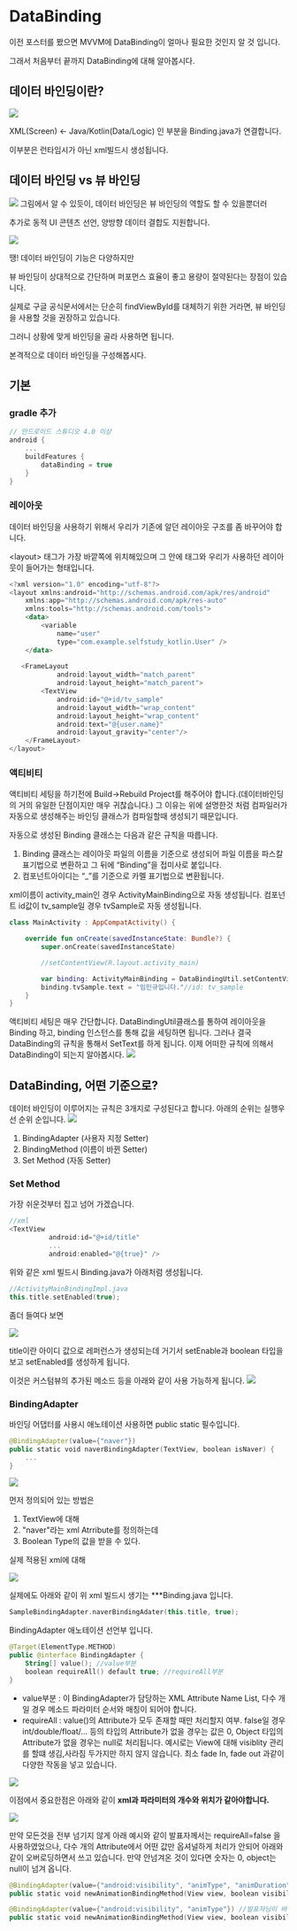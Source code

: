 # DataBinding

이전 포스터를 봤으면 MVVM에 DataBinding이 얼마나 필요한 것인지 알 것 입니다.

그래서 처음부터 끝까지 DataBinding에 대해 알아봅시다.

## 데이터 바인딩이란?
<img src="https://user-images.githubusercontent.com/48902047/146203615-e5a10f43-31af-4eb6-af59-778067b901a3.png"></img>

XML(Screen) <- Java/Kotlin(Data/Logic) 인 부분을 Binding.java가 연결합니다.

이부분은 런타임시가 아닌 xml빌드시 생성됩니다.

## 데이터 바인딩 vs 뷰 바인딩

<img src="https://user-images.githubusercontent.com/48902047/142985022-78607cc8-f8ef-4efc-a57a-18c1cf385d81.png"></img>
그림에서 알 수 있듯이, 데이터 바인딩은 뷰 바인딩의 역할도 할 수 있을뿐더러

추가로 동적 UI 콘텐츠 선언, 양방향 데이터 결합도 지원합니다.

<img src="https://user-images.githubusercontent.com/48902047/142985113-01f61b8c-84e9-4c77-9c11-c32dd74a2bd0.png"></img>

땡! 데이터 바인딩이 기능은 다양하지만

뷰 바인딩이 상대적으로 간단하며 퍼포먼스 효율이 좋고 용량이 절약된다는 장점이 있습니다.

실제로 구글 공식문서에서는 단순히 findViewById를 대체하기 위한 거라면, 뷰 바인딩을 사용할 것을 권장하고 있습니다.

그러니 상황에 맞게 바인딩을 골라 사용하면 됩니다.

본격적으로 데이터 바인딩을 구성해봅시다.

## 기본 
### gradle 추가

```kotlin
// 안드로이드 스튜디오 4.0 이상
android {
    ...
    buildFeatures {
        dataBinding = true
    }
}
```

### 레이아웃
데이터 바인딩을 사용하기 위해서 우리가 기존에 알던 레이아웃 구조를 좀 바꾸어야 합니다.

\<layout> 태그가 가장 바깥쪽에 위치해있으며 그 안에 <data> 태그와 우리가 사용하던 레이아웃이 들어가는 형태입니다.

```kotlin
<?xml version="1.0" encoding="utf-8"?>
<layout xmlns:android="http://schemas.android.com/apk/res/android"
    xmlns:app="http://schemas.android.com/apk/res-auto"
    xmlns:tools="http://schemas.android.com/tools">
    <data>
        <variable
            name="user"
            type="com.example.selfstudy_kotlin.User" />
    </data>
 
   <FrameLayout
            android:layout_width="match_parent"
            android:layout_height="match_parent">
        <TextView
            android:id="@+id/tv_sample"
            android:layout_width="wrap_content"
            android:layout_height="wrap_content"
            android:text="@{user.name}"
            android:layout_gravity="center"/>
    </FrameLayout>
</layout>
```

### 액티비티
  
액티비티 세팅을 하기전에 Build->Rebuild Project를 해주어야 합니다.(데이터바인딩의 거의 유일한 단점이지만 매우 귀찮습니다.) 그 이유는 위에 설명한것 처럼 컴파일러가 자동으로 생성해주는 바인딩 클래스가 컴파일할때 생성되기 때문입니다.  

자동으로 생성된 Binding 클래스는 다음과 같은 규칙을 따릅니다.
1. Binding 클래스는 레이아웃 파일의 이름을 기준으로 생성되어 파일 이름을 파스칼 표기법으로 변환하고 그 뒤에 “Binding”을 접미사로 붙입니다.
2. 컴포넌트아이디는 “_”를 기준으로 카멜 표기법으로 변환됩니다.  

xml이름이 activity_main인 경우 ActivityMainBinding으로 자동 생성됩니다. 컴포넌트 id값이 tv_sample일 경우 tvSample로 자동 생성됩니다.

```kotlin
class MainActivity : AppCompatActivity() {

    override fun onCreate(savedInstanceState: Bundle?) {
        super.onCreate(savedInstanceState)

        //setContentView(R.layout.activity_main)

        var binding: ActivityMainBinding = DataBindingUtil.setContentView(this, R.layout.activity_main)
        binding.tvSample.text = "임민규입니다."//id: tv_sample
    }
}
```

액티비티 세팅은 매우 간단합니다.
DataBindingUtil클래스를 통하여 레이아웃을 Binding 하고, binding 인스턴스를 통해 값을 세팅하면 됩니다.
그러나 결국 DataBinding의 규칙을 통해서 SetText를 하게 됩니다. 이제 어떠한 규칙에 의해서 DataBinding이 되는지 알아봅시다.
<img src="https://user-images.githubusercontent.com/48902047/146318564-9810fb6a-35fb-4b4f-b70d-cd5a223ea31f.png"></img>

## DataBinding, 어떤 기준으로?
데이터 바인딩이 이루어지는 규칙은 3개지로 구성된다고 합니다. 아래의 순위는 실행우선 순위 순입니다.
<img src="https://user-images.githubusercontent.com/48902047/146328769-d0ce11ca-fc9b-4010-b339-2e3f27572a50.png"></img>

1. BindingAdapter (사용자 지정 Setter)
2. BindingMethod (이름이 바뀐 Setter)
3. Set Method (자동 Setter)

### Set Method
가장 쉬운것부터 집고 넘어 가겠습니다.
```kotlin
//xml
<TextView
          android:id="@+id/title"
          ...
          android:enabled="@{true}" />
```
위와 같은 xml 빌드시 Binding.java가 아래처럼 생성됩니다.

```kotlin
//ActivityMainBindingImpl.java
this.title.setEnabled(true);
```
좀더 들여다 보면

<img src="https://user-images.githubusercontent.com/48902047/146329670-649cb7ad-d1c0-45ab-b6cc-49eab7c7262b.png"></img>

title이란 아이디 값으로 레퍼런스가 생성되는데 거기서 setEnable과 boolean 타입을 보고 setEnabled를 생성하게 됩니다.

이것은 커스텀뷰의 추가된 메소드 등을 아래와 같이 사용 가능하게 됩니다.
<img src="https://user-images.githubusercontent.com/48902047/146330979-08b8aef3-3056-48d3-8e18-e3972be590c5.png"></img>

### BindingAdapter

바인딩 어댑터를 사용시 애노테이션 사용하면 public static 필수입니다.
```kotlin
@BindingAdapter(value={"naver"})
public static void naverBindingAdapter(TextView, boolean isNaver) {
    ...
}
```
<img src="https://user-images.githubusercontent.com/48902047/146331954-fcc12d5a-2589-49e9-b8e0-ca450e75e6bc.png"></img>

먼저 정의되어 있는 방법은
1. TextView에 대해
2. "naver"라는 xml Atrribute를 정의하는데
3. Boolean Type의 값을 받을 수 있다.

실제 적용된 xml에 대해

<img src="https://user-images.githubusercontent.com/48902047/146332587-bf713b15-7e22-44ba-bfb5-190e59c2afa3.png"></img>

실제에도 아래와 같이 위 xml 빌드시 생기는 \*\*\*Binding.java 입니다.
```kotlin
SampleBindingAdapter.naverBindingAdater(this.title, true);
```
BindingAdapter 애노테이션 선언부 입니다.
```kotlin
@Target(ElementType.METHOD)
public @interface BindingAdapter {
    String[] value(); //value부분
    boolean requireAll() default true; //requireAll부분
}
```
+ value부분 : 이 BindingAdapter가 담당하는 XML Attribute Name List, 다수 개일 경우 메소드 파라미터 순서와 매칭이 되어야 합니다.
+ requireAll : value()의 Attribute가 모두 존재할 때만 처리할지 여부. false일 경우 int/double/float/... 등의 타입의 Attribute가 없을 경우는 값은 0, Object 타입의 Attribute가 없을 경우는 null로 처리됩니다.
예시로는 View에 대해 visiblity 관리를 할떄 생김,사라짐 두가지만 하지 않지 않습니다. 최소 fade In, fade out 과같이 다양한 작동을 넣고 있습니다.

<img src="https://user-images.githubusercontent.com/48902047/146334328-8b6d5c4e-1156-484f-a498-f4881a17ec3d.png"></img>

이점에서 중요한점은 아래와 같이 **xml과 파라미터의 개수와 위치가 같아야합니다.**

<img src="https://user-images.githubusercontent.com/48902047/146334960-f0ff67cd-02b2-4134-ad89-af2a11d2aa61.png"></img>

만약 모든것을 전부 넘기지 않게 아래 예시와 같이 발표자께서는 requireAll=false 을 사용하였었으나, 다수 개의 Attribute에서 어떤 값만 옵셔널하게 처리가 안되어 아래와 같이 오버로딩하면서 쓰고 있습니다. 만약 안넘겨온 것이 있다면 숫자는 0, object는 null이 넘겨 옵니다.
```kotlin
@BindingAdapter(value={"android:visibility", "animType", "animDuration"}) //원래 쓰던것
public static void newAnimationBindingMethod(View view, boolean visibility, @AnimType int animType, int animDuration) { ... }

@BindingAdapter(value={"android:visibility", "animType"}) //발표자님이 바꾸신것
public static void newAnimationBindingMethod(View view, boolean visibility, @AnimType int animType) { ... }
```


